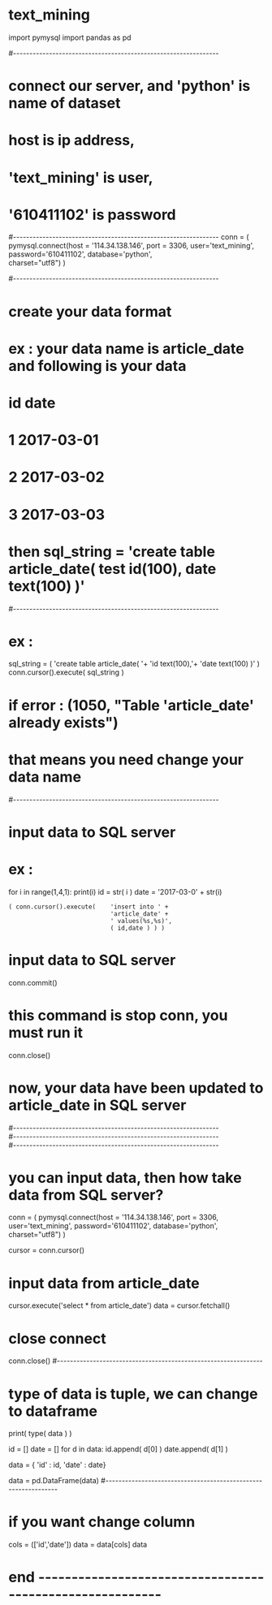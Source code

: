 # text_mining




import pymysql
import pandas as pd

#---------------------------------------------------------------
# connect our server, and 'python' is name of dataset 
# host is ip address, 
# 'text_mining' is user, 
# '610411102' is password
#---------------------------------------------------------------
conn = ( pymysql.connect(host = '114.34.138.146',
                         port = 3306,
                         user='text_mining',
                         password='610411102',
                         database='python',  
                         charset="utf8") )     
                         
#---------------------------------------------------------------
# create your data format
# ex : your data name is article_date and following is your data
# id   date
# 1    2017-03-01
# 2    2017-03-02
# 3    2017-03-03
# then sql_string = 'create table article_date( test id(100), date text(100) )'
#---------------------------------------------------------------                         
# ex :     
sql_string = (  'create table article_date( '+
                'id text(100),'+
                'date text(100) )' 
                )
conn.cursor().execute( sql_string )
# if error : (1050, "Table 'article_date' already exists")
# that means you need change your data name
#---------------------------------------------------------------                         
# input data to SQL server
# ex :
for i in range(1,4,1):
    print(i)
    id = str( i )
    date = '2017-03-0' + str(i)
    
    ( conn.cursor().execute(    'insert into ' + 
                                'article_date' + 
                                ' values(%s,%s)',
                                ( id,date ) ) )

# input data to SQL server
conn.commit()
# this command is stop conn, you must run it
conn.close()
# now, your data have been updated to article_date in SQL server
#---------------------------------------------------------------                         
#---------------------------------------------------------------                         
#---------------------------------------------------------------                         

# you can input data, then how take data from SQL server?

conn = ( pymysql.connect(host = '114.34.138.146',
                         port = 3306,
                         user='text_mining',
                         password='610411102',
                         database='python',  
                         charset="utf8") )     
                         
cursor = conn.cursor()                         
# input data from article_date
cursor.execute('select * from article_date')
data = cursor.fetchall()
# close connect
conn.close()
#---------------------------------------------------------------                         

# type of data is tuple, we can change to dataframe
print( type( data ) )

id = []
date = []
for d in data:
    id.append( d[0] )
    date.append( d[1] )

data = {
    'id' : id,
    'date' : date}

data = pd.DataFrame(data)
#---------------------------------------------------------------                         
# if you want change column
cols = (['id','date'])
data = data[cols]
data

# end ---------------------------------------------------------



